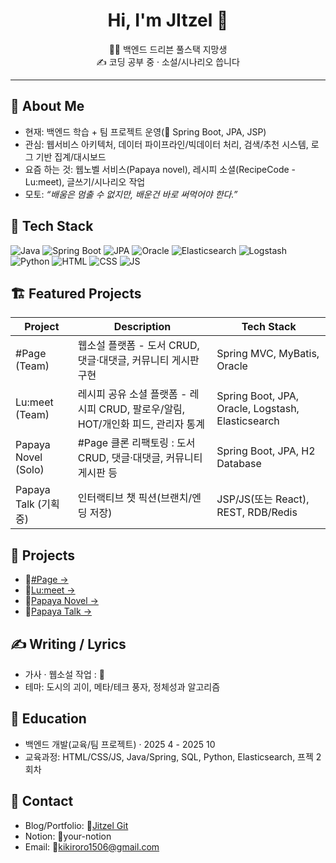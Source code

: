 <!-- 프로필 배너나 간단한 인사 -->
<h1 align="center">Hi, I'm JItzel 👋</h1>
<p align="center">
  🧑‍💻 백엔드 드리븐 풀스택 지망생 <br/>
  ✍️ 코딩 공부 중 · 소설/시나리오 씁니다
</p>

---

## 🙋 About Me
- 현재: 백엔드 학습 + 팀 프로젝트 운영(🧪 Spring Boot, JPA, JSP)
- 관심: 웹서비스 아키텍처, 데이터 파이프라인/빅데이터 처리, 검색/추천 시스템, 로그 기반 집계/대시보드
- 요즘 하는 것: 웹노벨 서비스(Papaya novel), 레시피 소셜(RecipeCode - Lu:meet), 글쓰기/시나리오 작업
- 모토: _“배움은 멈출 수 없지만, 배운건 바로 써먹어야 한다.”_

## 🧰 Tech Stack
<!-- shields.io 뱃지는 필요만큼 추가 -->
![Java](https://img.shields.io/badge/Java-17+-orange)
![Spring Boot](https://img.shields.io/badge/Spring%20Boot-3.x-6DB33F)
![JPA](https://img.shields.io/badge/JPA-Hibernate-59666C)
![Oracle](https://img.shields.io/badge/DB-Oracle%20%7C%20H2-blue)
![Elasticsearch](https://img.shields.io/badge/Search-Elasticsearch-005571)
![Logstash](https://img.shields.io/badge/ETL-Logstash-4C9A2A)
![Python](https://img.shields.io/badge/Python-3.x-yellow)
![HTML](https://img.shields.io/badge/HTML5-E34F26)
![CSS](https://img.shields.io/badge/CSS3-1572B6)
![JS](https://img.shields.io/badge/JavaScript-ES6+-F7DF1E)

## 🏗️ Featured Projects
| Project | Description | Tech Stack |
|---|---|---|
| #Page (Team) | 웹소설 플랫폼 - 도서 CRUD, 댓글·대댓글, 커뮤니티 게시판 구현 | Spring MVC, MyBatis, Oracle |
| Lu:meet (Team) | 레시피 공유 소셜 플랫폼 - 레시피 CRUD, 팔로우/알림, HOT/개인화 피드, 관리자 통계 | Spring Boot, JPA, Oracle, Logstash, Elasticsearch |
| Papaya Novel (Solo) | #Page 클론 리팩토링 : 도서 CRUD, 댓글·대댓글, 커뮤니티 게시판 등 | Spring Boot, JPA, H2 Database |
| Papaya Talk (기획 중) | 인터랙티브 챗 픽션(브랜치/엔딩 저장) | JSP/JS(또는 React), REST, RDB/Redis |

## 🔗 Projects
- 🔧[#Page →](https://github.com/yes-ung/midterm-project-teamHashTagPage)
- 🔧[Lu:meet →](https://github.com/mapadubumaenia/LU-meet)
- 🔧[Papaya Novel → ](https://github.com/JItzel0126/my_webpage)
- 🔧[Papaya Talk → ](https://github.com/JItzel0126/sample_chat)

## ✍️ Writing / Lyrics
- 가사 · 웹소설 작업 : 🔧<Notion>
- 테마: 도시의 괴이, 메타/테크 풍자, 정체성과 알고리즘

## 🧭 Education
- 백엔드 개발(교육/팀 프로젝트) · 2025 4 - 2025 10
- 교육과정: HTML/CSS/JS, Java/Spring, SQL, Python, Elasticsearch, 프젝 2회차

## 🤝 Contact
- Blog/Portfolio: 🔧[Jitzel Git](https://github.com/JItzel0126/JItzel0126)
- Notion: 🔧your-notion
- Email: 🔧kikiroro1506@gmail.com
